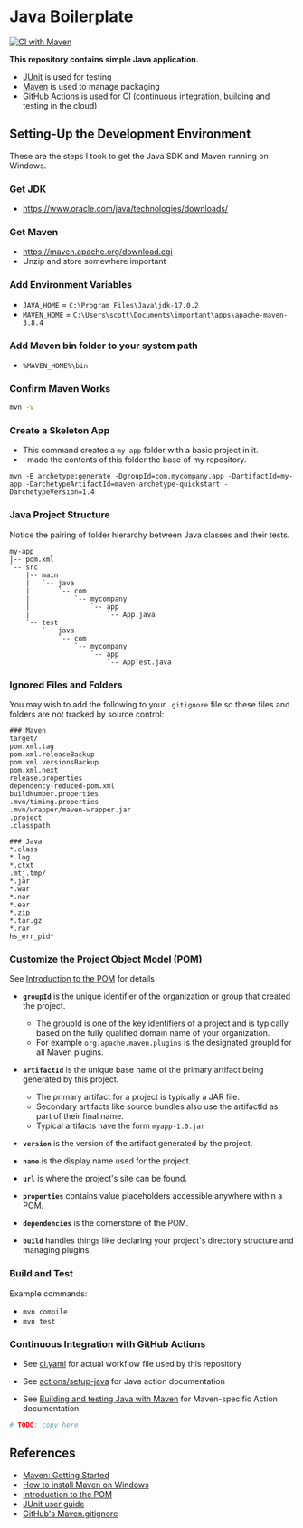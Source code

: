 # Java Boilerplate

[![CI with Maven](https://github.com/swharden/Java-Boilerplate/actions/workflows/ci.yaml/badge.svg)](https://github.com/swharden/Java-Boilerplate/actions/workflows/ci.yaml)

**This repository contains simple Java application.**
* [JUnit](http://junit.org) is used for testing
* [Maven](https://maven.apache.org) is used to manage packaging
* [GitHub Actions](https://docs.github.com/en/actions/automating-builds-and-tests/building-and-testing-java-with-maven) is used for CI (continuous integration, building and testing in the cloud)

## Setting-Up the Development Environment

These are the steps I took to get the Java SDK and Maven running on Windows.

### Get JDK
* https://www.oracle.com/java/technologies/downloads/

### Get Maven
* https://maven.apache.org/download.cgi
* Unzip and store somewhere important

### Add Environment Variables
* `JAVA_HOME` = `C:\Program Files\Java\jdk-17.0.2`
* `MAVEN_HOME` = `C:\Users\scott\Documents\important\apps\apache-maven-3.8.4`

### Add Maven bin folder to your system path
* `%MAVEN_HOME%\bin`

### Confirm Maven Works
```sh
mvn -v
```

### Create a Skeleton App

* This command creates a `my-app` folder with a basic project in it.
* I made the contents of this folder the base of my repository.

```
mvn -B archetype:generate -DgroupId=com.mycompany.app -DartifactId=my-app -DarchetypeArtifactId=maven-archetype-quickstart -DarchetypeVersion=1.4
```

### Java Project Structure

Notice the pairing of folder hierarchy between Java classes and their tests.

```
my-app
|-- pom.xml
`-- src
    |-- main
    |   `-- java
    |       `-- com
    |           `-- mycompany
    |               `-- app
    |                   `-- App.java
    `-- test
        `-- java
            `-- com
                `-- mycompany
                    `-- app
                        `-- AppTest.java
```

### Ignored Files and Folders

You may wish to add the following to your `.gitignore` file so these files and folders are not tracked by source control:

```
### Maven
target/
pom.xml.tag
pom.xml.releaseBackup
pom.xml.versionsBackup
pom.xml.next
release.properties
dependency-reduced-pom.xml
buildNumber.properties
.mvn/timing.properties
.mvn/wrapper/maven-wrapper.jar
.project
.classpath

### Java
*.class
*.log
*.ctxt
.mtj.tmp/
*.jar
*.war
*.nar
*.ear
*.zip
*.tar.gz
*.rar
hs_err_pid*
```

### Customize the Project Object Model (POM)

See [Introduction to the POM](https://maven.apache.org/guides/introduction/introduction-to-the-pom.html) for details

* **`groupId`** is the unique identifier of the organization or group that created the project.
  * The groupId is one of the key identifiers of a project and is typically based on the fully qualified domain name of your organization.
  * For example `org.apache.maven.plugins` is the designated groupId for all Maven plugins.

* **`artifactId`** is the unique base name of the primary artifact being generated by this project.
  * The primary artifact for a project is typically a JAR file. 
  * Secondary artifacts like source bundles also use the artifactId as part of their final name. 
  * Typical artifacts have the form `myapp-1.0.jar`

* **`version`** is the version of the artifact generated by the project.

* **`name`** is the display name used for the project.

* **`url`** is where the project's site can be found.

* **`properties`** contains value placeholders accessible anywhere within a POM.

* **`dependencies`** is the cornerstone of the POM.

* **`build`** handles things like declaring your project's directory structure and managing plugins.

### Build and Test
Example commands:
* `mvn compile`
* `mvn test`

### Continuous Integration with GitHub Actions

* See [ci.yaml](.github/workflows/ci.yaml) for actual workflow file used by this repository

* See [actions/setup-java](https://github.com/actions/setup-java) for Java action documentation

* See [Building and testing Java with Maven](https://docs.github.com/en/actions/automating-builds-and-tests/building-and-testing-java-with-maven) for Maven-specific Action documentation

```yaml
# TODO: copy here
```

## References
* [Maven: Getting Started](https://maven.apache.org/guides/getting-started/)
* [How to install Maven on Windows](https://mkyong.com/maven/how-to-install-maven-in-windows/)
* [Introduction to the POM](https://maven.apache.org/guides/introduction/introduction-to-the-pom.html)
* [JUnit user guide](https://junit.org/junit5/docs/current/user-guide/)
* [GitHub's Maven.gitignore](https://github.com/github/gitignore/blob/main/Maven.gitignore)